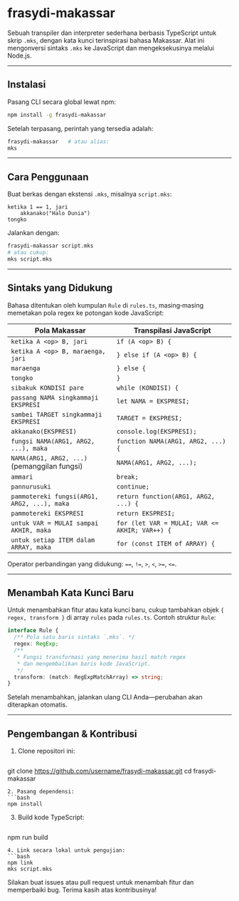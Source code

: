 # frasydi-makassar

Sebuah transpiler dan interpreter sederhana berbasis TypeScript untuk skrip `.mks`, dengan kata kunci terinspirasi bahasa Makassar. Alat ini mengonversi sintaks `.mks` ke JavaScript dan mengeksekusinya melalui Node.js.

---

## Instalasi

Pasang CLI secara global lewat npm:

```bash
npm install -g frasydi-makassar
```

Setelah terpasang, perintah yang tersedia adalah:

```bash
frasydi-makassar   # atau alias:
mks
```

---

## Cara Penggunaan

Buat berkas dengan ekstensi `.mks`, misalnya `script.mks`:

```mks
ketika 1 == 1, jari
    akkanako("Halo Dunia")
tongko
```

Jalankan dengan:

```bash
frasydi-makassar script.mks
# atau cukup:
mks script.mks
```

---

## Sintaks yang Didukung

Bahasa ditentukan oleh kumpulan `Rule` di `rules.ts`, masing‑masing memetakan pola regex ke potongan kode JavaScript:

| Pola Makassar                                          | Transpilasi JavaScript            |
| ------------------------------------------------------ | --------------------------------- |
| `ketika A <op> B, jari`                                | `if (A <op> B) {`                 |
| `ketika A <op> B, maraenga, jari`                      | `} else if (A <op> B) {`          |
| `maraenga`                                             | `} else {`                        |
| `tongko`                                               | `}`                               |
| `sibakuk KONDISI pare`                                 | `while (KONDISI) {`               |
| `passang NAMA singkammaji EKSPRESI`                    | `let NAMA = EKSPRESI;`            |
| `sambei TARGET singkammaji EKSPRESI`                   | `TARGET = EKSPRESI;`              |
| `akkanako(EKSPRESI)`                                   | `console.log(EKSPRESI);`          |
| `fungsi NAMA(ARG1, ARG2, ...), maka`                   | `function NAMA(ARG1, ARG2, ...) {`|
| `NAMA(ARG1, ARG2, ...)` (pemanggilan fungsi)           | `NAMA(ARG1, ARG2, ...);`          |
| `ammari`                                               | `break;`                          |
| `pannurusuki`                                          | `continue;`                       |
| `pammotereki fungsi(ARG1, ARG2, ...), maka`            | `return function(ARG1, ARG2, ...) {` |
| `pammotereki EKSPRESI`                                 | `return EKSPRESI;`                |
| `untuk VAR = MULAI sampai AKHIR, maka`                 | `for (let VAR = MULAI; VAR <= AKHIR; VAR++) {` |
| `untuk setiap ITEM dalam ARRAY, maka`                  | `for (const ITEM of ARRAY) {`     |

Operator perbandingan yang didukung: `==`, `!=`, `>`, `<`, `>=`, `<=`.

---

## Menambah Kata Kunci Baru

Untuk menambahkan fitur atau kata kunci baru, cukup tambahkan objek `{ regex, transform }` di array `rules` pada `rules.ts`. Contoh struktur `Rule`:

```ts
interface Rule {
  /** Pola satu baris sintaks `.mks`. */
  regex: RegExp;
  /**
   * Fungsi transformasi yang menerima hasil match regex
   * dan mengembalikan baris kode JavaScript.
   */
  transform: (match: RegExpMatchArray) => string;
}
```

Setelah menambahkan, jalankan ulang CLI Anda—perubahan akan diterapkan otomatis.

---

## Pengembangan & Kontribusi

1. Clone repositori ini:
   ```bash
git clone https://github.com/username/frasydi-makassar.git
cd frasydi-makassar
   ```
2. Pasang dependensi:
   ```bash
npm install
   ```
3. Build kode TypeScript:
   ```bash
npm run build
   ```
4. Link secara lokal untuk pengujian:
   ```bash
npm link
mks script.mks
   ```

Silakan buat issues atau pull request untuk menambah fitur dan memperbaiki bug. Terima kasih atas kontribusinya!